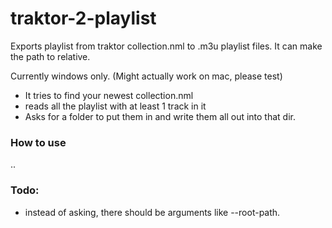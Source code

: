 # traktor-2-playlist
Exports playlist from traktor collection.nml to .m3u playlist files.
It can make the path to relative.

Currently windows only. (Might actually work on mac, please test)

* It tries to find your newest collection.nml
* reads all the playlist with at least 1 track in it
* Asks for a folder to put them in and write them all out into that dir.

### How to use

..

### Todo:

* instead of asking, there should be arguments like --root-path.